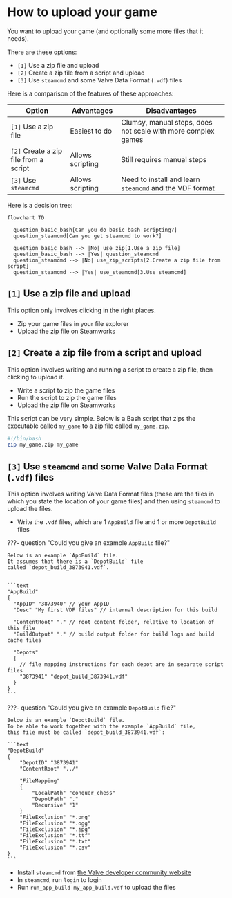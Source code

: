 # How to upload your game

You want to upload your game (and optionally some more files
that it needs).

There are these options:

- `[1]` Use a zip file and upload
- `[2]` Create a zip file from a script and upload
- `[3]` Use `steamcmd` and some Valve Data Format (`.vdf`) files

Here is a comparison of the features of these approaches:

<!-- markdownlint-disable MD013 --><!-- Tables cannot be split up over lines, hence will break 80 characters per line -->

Option                               |Advantages      |Disadvantages
-------------------------------------|----------------|------------------------------------------------------------
`[1]` Use a zip file                 |Easiest to do   |Clumsy, manual steps, does not scale with more complex games
`[2]` Create a zip file from a script|Allows scripting|Still requires manual steps
`[3]` Use `steamcmd`                 |Allows scripting|Need to install and learn `steamcmd` and the VDF format

<!-- markdownlint-enable MD013 -->

Here is a decision tree:

```mermaid
flowchart TD

  question_basic_bash[Can you do basic bash scripting?]
  question_steamcmd[Can you get steamcmd to work?]

  question_basic_bash --> |No| use_zip[1.Use a zip file]
  question_basic_bash --> |Yes| question_steamcmd
  question_steamcmd --> |No| use_zip_scripts[2.Create a zip file from script]
  question_steamcmd --> |Yes| use_steamcmd[3.Use steamcmd]
```

## `[1]` Use a zip file and upload

This option only involves clicking in the right places.

- Zip your game files in your file explorer
- Upload the zip file on Steamworks

## `[2]` Create a zip file from a script and upload

This option involves writing and running a script to
create a zip file, then clicking to upload it.

- Write a script to zip the game files
- Run the script to zip the game files
- Upload the zip file on Steamworks

This script can be very simple.
Below is a Bash script that zips the executable called `my_game`
to a zip file called `my_game.zip`.

```bash
#!/bin/bash
zip my_game.zip my_game
```

## `[3]` Use `steamcmd` and some Valve Data Format (`.vdf`) files

This option involves writing Valve Data Format files (these
are the files in which you state the location of your game files)
and then using `steamcmd` to upload the files.

- Write the `.vdf` files, which are 1 `AppBuild` file
  and 1 or more `DepotBuild` files

???- question "Could you give an example `AppBuild` file?"

    Below is an example `AppBuild` file.
    It assumes that there is a `DepotBuild` file
    called `depot_build_3873941.vdf`.


    ```text
    "AppBuild"
    {
      "AppID" "3873940" // your AppID
      "Desc" "My first VDF files" // internal description for this build

      "ContentRoot" "." // root content folder, relative to location of this file
      "BuildOutput" "." // build output folder for build logs and build cache files

      "Depots"
      {
        // file mapping instructions for each depot are in separate script files
        "3873941" "depot_build_3873941.vdf"
      }
    }
    ```

???- question "Could you give an example `DepotBuild` file?"

    Below is an example `DepotBuild` file.
    To be able to work together with the example `AppBuild` file,
    this file must be called `depot_build_3873941.vdf`:

    ```text
    "DepotBuild"
    {
        "DepotID" "3873941"
        "ContentRoot" "../"

        "FileMapping"
        {
            "LocalPath" "conquer_chess"
            "DepotPath" "."
            "Recursive" "1"
        }
        "FileExclusion" "*.png"
        "FileExclusion" "*.ogg"
        "FileExclusion" "*.jpg"
        "FileExclusion" "*.ttf"
        "FileExclusion" "*.txt"
        "FileExclusion" "*.csv"
    }
    ```

- Install `steamcmd` from
  [the Valve developer community website](https://developer.valvesoftware.com/wiki/SteamCMD)
- In `steamcmd`, run `login` to login
- Run `run_app_build my_app_build.vdf` to upload the files
